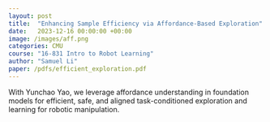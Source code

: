 ```yaml
---
layout: post
title:  "Enhancing Sample Efficiency via Affordance-Based Exploration"
date:   2023-12-16 00:00:00 +00:00
image: /images/aff.png
categories: CMU
course: "16-831 Intro to Robot Learning"
author: "Samuel Li"
paper: /pdfs/efficient_exploration.pdf
---
```

With Yunchao Yao, we leverage affordance understanding in foundation models for efficient, safe, and aligned task-conditioned exploration and learning for robotic manipulation.